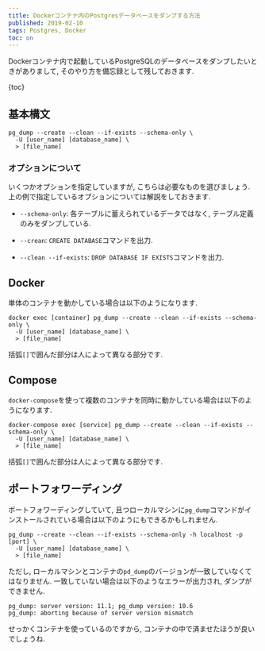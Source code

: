 ```yaml
---
title: Dockerコンテナ内のPostgresデータベースをダンプする方法
published: 2019-02-10
tags: Postgres, Docker
toc: on
---
```


Dockerコンテナ内で起動しているPostgreSQLのデータベースをダンプしたいときがありまして, そのやり方を備忘録として残しておきます.

<!--more-->

{toc}

## 基本構文

```none
pg_dump --create --clean --if-exists --schema-only \
  -U [user_name] [database_name] \
  > [file_name]
```

### オプションについて

いくつかオプションを指定していますが, こちらは必要なものを選びましょう. 上の例で指定しているオプションについては解説をしておきます.

- `--schema-only`: 各テーブルに蓄えられているデータではなく, テーブル定義のみをダンプしている.

- `--crean`: `CREATE DATABASE`コマンドを出力.

- `--clean --if-exists`: `DROP DATABASE IF EXISTS`コマンドを出力.


## Docker
単体のコンテナを動かしている場合は以下のようになります.


```none
docker exec [container] pg_dump --create --clean --if-exists --schema-only \
  -U [user_name] [database_name] \
  > [file_name]
```

括弧`[]`で囲んだ部分は人によって異なる部分です.

## Compose

`docker-compose`を使って複数のコンテナを同時に動かしている場合は以下のようになります.

```none
docker-compose exec [service] pg_dump --create --clean --if-exists --schema-only \
  -U [user_name] [database_name] \
  > [file_name]
```

括弧`[]`で囲んだ部分は人によって異なる部分です.

## ポートフォワーディング
ポートフォワーディングしていて, 且つローカルマシンに`pg_dump`コマンドがインストールされている場合は以下のようにもできるかもしれません.

```none
pg_dump --create --clean --if-exists --schema-only -h localhost -p [port] \
  -U [user_name] [database_name] \
  > [file_name]
```

ただし, ローカルマシンとコンテナの`pd_dump`のバージョンが一致していなくてはなりません. 一致していない場合は以下のようなエラーが出力され, ダンプができません.

```none
pg_dump: server version: 11.1; pg_dump version: 10.6
pg_dump: aborting because of server version mismatch
```

せっかくコンテナを使っているのですから, コンテナの中で済ませたほうが良いでしょうね.
